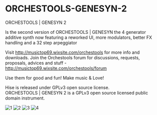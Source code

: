 # ORCHESTOOLS-GENESYN-2

ORCHESTOOLS | GENESYN 2

Is the second version of ORCHESTOOLS | GENESYN the 4 generator additive synth now featuring a reworked UI, more modulators, better FX handling and a 32 step arpeggiator 

Visit http://musictop69.wixsite.com/orchestools for more info and downloads. Join the Orchestools forum for discussions, requests, proposals, advices and stuff - http://musictop69.wixsite.com/orchestools/forum


Use them for good and fun! Make music & Love!

Hise is released under GPLv3 open source license.  
ORCHESTOOLS | GENESYN 2 is a GPLv3 open source licensed public domain instrument.



![1](https://user-images.githubusercontent.com/44969792/118417320-dee6c900-b6b3-11eb-942b-2f983561cdee.png)
![2](https://user-images.githubusercontent.com/44969792/118417323-e1492300-b6b3-11eb-99a0-1e5f526cf2bd.png)
![3](https://user-images.githubusercontent.com/44969792/118417325-e3ab7d00-b6b3-11eb-9788-b37c20825b92.png)
![4](https://user-images.githubusercontent.com/44969792/118417328-e5754080-b6b3-11eb-983e-5a823229a8c2.png)
